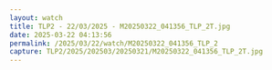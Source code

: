 ```yaml
---
layout: watch
title: TLP2 - 22/03/2025 - M20250322_041356_TLP_2T.jpg
date: 2025-03-22 04:13:56
permalink: /2025/03/22/watch/M20250322_041356_TLP_2
capture: TLP2/2025/202503/20250321/M20250322_041356_TLP_2T.jpg
---
```

